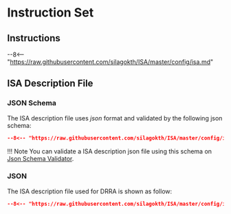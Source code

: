 # Instruction Set

## Instructions
--8<-- "https://raw.githubusercontent.com/silagokth/ISA/master/config/isa.md"

## ISA Description File

### JSON Schema

The ISA description file uses *json* format and validated by the following json schema:

```json
--8<-- "https://raw.githubusercontent.com/silagokth/ISA/master/config/isa_schema.json"
```

!!! Note
    You can validate a ISA description json file using this schema on [Json Schema Validator](https://www.jsonschemavalidator.net/).

### JSON

The ISA description file used for DRRA is shown as follow:

```json
--8<-- "https://raw.githubusercontent.com/silagokth/ISA/master/config/isa.json"
```
